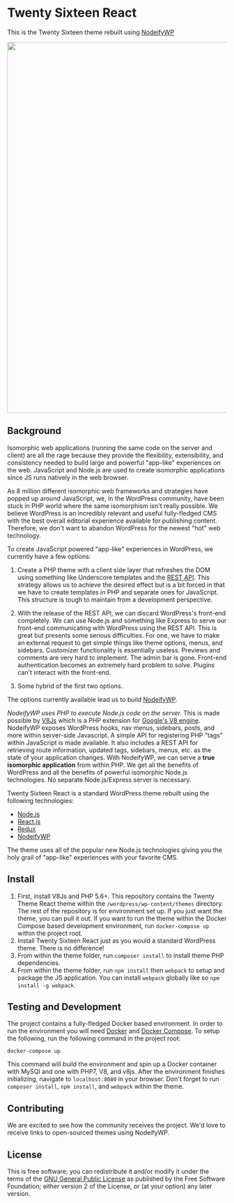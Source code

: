 # Twenty Sixteen React

This is the Twenty Sixteen theme rebuilt using [NodeifyWP](https://github.com/10up/nodeifywp/)

<p align="center">
<a href="http://10up.com/contact/"><img src="https://10updotcom-wpengine.s3.amazonaws.com/uploads/2016/10/10up-Github-Banner.png" width="850"></a>
</p>

## Background

Isomorphic web applications (running the same code on the server and client) are all the rage because they provide the flexibility, extensibility, and consistency needed to build large and powerful "app-like" experiences on the web. JavaScript and Node.js are used to create isomorphic applications since JS runs natively in the web browser.

As 8 million different isomorphic web frameworks and strategies have popped up around JavaScript, we, in the WordPress community, have been stuck in PHP world where the same isomorphism isn't really possible. We believe WordPress is an incredibly relevant and useful fully-fledged CMS with the best overall editorial experience available for publishing content. Therefore, we don't want to abandon WordPress for the newest "hot" web technology.

To create JavaScript powered "app-like" experiences in WordPress, we currently have a few options:

1. Create a PHP theme with a client side layer that refreshes the DOM using something like Underscore templates and the [REST API](http://v2.wp-api.org/). This strategy allows us to achieve the desired effect but is a bit forced in that we have to create templates in PHP and separate ones for JavaScript. This structure is tough to maintain from a development perspective.

2. With the release of the REST API, we can discard WordPress's front-end completely. We can use Node.js and something like Express to serve our front-end communicating with WordPress using the REST API. This is great but presents some serious difficulties. For one, we have to make an external request to get simple things like theme options, menus, and sidebars. Customizer functionality is essentially useless. Previews and comments are very hard to implement. The admin bar is gone. Front-end authentication becomes an extremely hard problem to solve. Plugins can't interact with the front-end.

3. Some hybrid of the first two options.

The options currently available lead us to build [NodeifyWP](https://github.com/10up/nodeifywp/).

*NodeifyWP uses PHP to execute Node.js code on the server.* This is made possible by [V8Js](https://github.com/phpv8/v8js) which is a PHP extension for [Google's V8 engine](https://developers.google.com/v8/). NodeifyWP exposes WordPress hooks, nav menus, sidebars, posts, and more within server-side Javascript. A simple API for registering PHP "tags" within JavaScript is made available. It also includes a REST API for retrieving route information, updated tags, sidebars, menus, etc. as the state of your application changes. With NodeifyWP, we can serve a __true isomorphic application__ from within PHP. We get all the benefits of WordPress and all the benefits of powerful isomorphic Node.js technologies. No separate Node.js/Express server is necessary.

Twenty Sixteen React is a standard WordPress theme rebuilt using the following technologies:
* [Node.js](https://nodejs.org/)
* [React.js](https://facebook.github.io/react/)
* [Redux](http://redux.js.org/docs/introduction/)
* [NodeifyWP](https://github.com/10up/nodeifywp/)

The theme uses all of the popular new Node.js technologies giving you the holy grail of "app-like" experiences with your favorite CMS.

## Install

1. First, install V8Js and PHP 5.6+. This repository contains the Twenty Theme React theme within the `/wordpress/wp-content/themes` directory. The rest of the repository is for environment set up. If you just want the theme, you can pull it out. If you want to run the theme within the Docker Compose based development environment, run `docker-compose up` within the project root.
2. Install Twenty Sixteen React just as you would a standard WordPress theme. There is no difference!
3. From within the theme folder, run `composer install` to install theme PHP dependencies.
4. From within the theme folder, run `npm install` then `webpack` to setup and package the JS application. You can install `webpack` globally like so `npm install -g webpack`.

## Testing and Development

The project contains a fully-fledged Docker based environment. In order to run the environment you will need [Docker](https://www.docker.com/) and [Docker Compose](https://docs.docker.com/compose/). To setup the following, run the following command in the project root:

`docker-compose up`

This command will build the environment and spin up a Docker container with MySQl and one with PHP7, V8, and v8js. After the environment finishes initializing, navigate to `localhost:8080` in your browser. Don't forget to run `composer install`, `npm install`, and `webpack` within the theme.

## Contributing

We are excited to see how the community receives the project. We'd love to receive links to open-sourced themes using NodeifyWP.

## License

This is free software; you can redistribute it and/or modify it under the terms of the [GNU General Public License](http://www.gnu.org/licenses/gpl-2.0.html) as published by the Free Software Foundation; either version 2 of the License, or (at your option) any later version.
